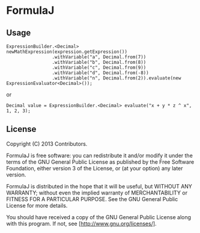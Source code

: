 FormulaJ
=======


<h2 id="usage">Usage</h2>

	ExpressionBuilder.<Decimal> newMathExpression(expression.getExpression())
	                 .withVariable("a", Decimal.from(7))
	                 .withVariable("b", Decimal.from(8))
	                 .withVariable("c", Decimal.from(9))
	                 .withVariable("d", Decimal.from(-8))
	                 .withVariable("n", Decimal.from(2)).evaluate(new ExpressionEvaluator<Decimal>());
                    
or

	Decimal value = ExpressionBuilder.<Decimal> evaluate("x + y * z ^ x", 1, 2, 3);
	
	
	

<h2 id="license">License</h2>

Copyright (C) 2013 Contributors.
 
FormulaJ is free software: you can redistribute it and/or modify
it under the terms of the GNU General Public License as published by
the Free Software Foundation, either version 3 of the License, or
(at your option) any later version.

FormulaJ is distributed in the hope that it will be useful,
but WITHOUT ANY WARRANTY; without even the implied warranty of
MERCHANTABILITY or FITNESS FOR A PARTICULAR PURPOSE.  See the
GNU General Public License for more details.

You should have received a copy of the GNU General Public License
along with this program.  If not, see [http://www.gnu.org/licenses/].
	